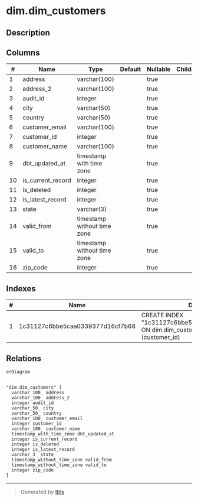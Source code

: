 # dim.dim_customers

## Description

## Columns

| #  | Name              | Type                        | Default | Nullable | Children | Parents | Comment |
| -- | ----------------- | --------------------------- | ------- | -------- | -------- | ------- | ------- |
| 1  | address           | varchar(100)                |         | true     |          |         |         |
| 2  | address_2         | varchar(100)                |         | true     |          |         |         |
| 3  | audit_id          | integer                     |         | true     |          |         |         |
| 4  | city              | varchar(50)                 |         | true     |          |         |         |
| 5  | country           | varchar(50)                 |         | true     |          |         |         |
| 6  | customer_email    | varchar(100)                |         | true     |          |         |         |
| 7  | customer_id       | integer                     |         | true     |          |         |         |
| 8  | customer_name     | varchar(100)                |         | true     |          |         |         |
| 9  | dbt_updated_at    | timestamp with time zone    |         | true     |          |         |         |
| 10 | is_current_record | integer                     |         | true     |          |         |         |
| 11 | is_deleted        | integer                     |         | true     |          |         |         |
| 12 | is_latest_record  | integer                     |         | true     |          |         |         |
| 13 | state             | varchar(3)                  |         | true     |          |         |         |
| 14 | valid_from        | timestamp without time zone |         | true     |          |         |         |
| 15 | valid_to          | timestamp without time zone |         | true     |          |         |         |
| 16 | zip_code          | integer                     |         | true     |          |         |         |

## Indexes

| # | Name                             | Definition                                                                                     |
| - | -------------------------------- | ---------------------------------------------------------------------------------------------- |
| 1 | 1c31127c6bbe5caa0339377d16cf7b68 | CREATE INDEX "1c31127c6bbe5caa0339377d16cf7b68" ON dim.dim_customers USING btree (customer_id) |

## Relations

```mermaid
erDiagram


"dim.dim_customers" {
  varchar_100_ address
  varchar_100_ address_2
  integer audit_id
  varchar_50_ city
  varchar_50_ country
  varchar_100_ customer_email
  integer customer_id
  varchar_100_ customer_name
  timestamp_with_time_zone dbt_updated_at
  integer is_current_record
  integer is_deleted
  integer is_latest_record
  varchar_3_ state
  timestamp_without_time_zone valid_from
  timestamp_without_time_zone valid_to
  integer zip_code
}
```

---

> Generated by [tbls](https://github.com/k1LoW/tbls)
